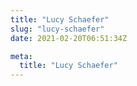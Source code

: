 ```yaml
---
title: "Lucy Schaefer"
slug: "lucy-schaefer"
date: 2021-02-20T06:51:34Z

meta:
  title: "Lucy Schaefer"
---
```


